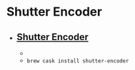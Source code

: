 # Shutter Encoder
- [Shutter Encoder](https://www.shutterencoder.com/)
  - 
  - 
  - `brew cask install shutter-encoder`
